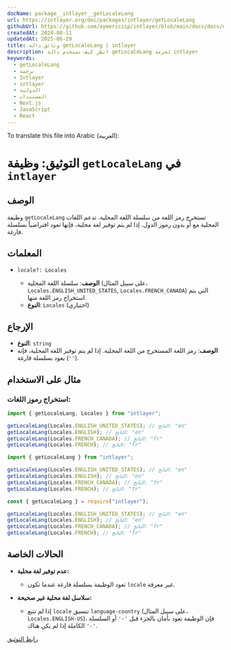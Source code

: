 ```yaml
---
docName: package__intlayer__getLocaleLang
url: https://intlayer.org/doc/packages/intlayer/getLocaleLang
githubUrl: https://github.com/aymericzip/intlayer/blob/main/docs/docs/en/packages/intlayer/getLocaleLang.md
createdAt: 2024-08-11
updatedAt: 2025-06-29
title: وثائق دالة getLocaleLang | intlayer
description: انظر كيف تستخدم دالة getLocaleLang لحزمة intlayer
keywords:
  - getLocaleLang
  - ترجمة
  - Intlayer
  - intlayer
  - الدولية
  - المستندات
  - Next.js
  - JavaScript
  - React
---
```


To translate this file into Arabic (العربية):

# التوثيق: وظيفة `getLocaleLang` في `intlayer`

## الوصف

وظيفة `getLocaleLang` تستخرج رمز اللغة من سلسلة اللغة المحلية. تدعم اللغات المحلية مع أو بدون رموز الدول. إذا لم يتم توفير لغة محلية، فإنها تعود افتراضياً بسلسلة فارغة.

## المعلمات

- `locale?: Locales`

  - **الوصف**: سلسلة اللغة المحلية (على سبيل المثال، `Locales.ENGLISH_UNITED_STATES`, `Locales.FRENCH_CANADA`) التي يتم استخراج رمز اللغة منها.
  - **النوع**: `Locales` (اختياري)

## الإرجاع

- **النوع**: `string`
- **الوصف**: رمز اللغة المستخرج من اللغة المحلية. إذا لم يتم توفير اللغة المحلية، فإنه يعود بسلسلة فارغة (`''`).

## مثال على الاستخدام

### استخراج رموز اللغات:

```typescript codeFormat="typescript"
import { getLocaleLang, Locales } from "intlayer";

getLocaleLang(Locales.ENGLISH_UNITED_STATES); // الناتج: "en"
getLocaleLang(Locales.ENGLISH); // الناتج: "en"
getLocaleLang(Locales.FRENCH_CANADA); // الناتج: "fr"
getLocaleLang(Locales.FRENCH); // الناتج: "fr"
```

```javascript codeFormat="esm"
import { getLocaleLang } from "intlayer";

getLocaleLang(Locales.ENGLISH_UNITED_STATES); // الناتج: "en"
getLocaleLang(Locales.ENGLISH); // الناتج: "en"
getLocaleLang(Locales.FRENCH_CANADA); // الناتج: "fr"
getLocaleLang(Locales.FRENCH); // الناتج: "fr"
```

```javascript codeFormat="commonjs"
const { getLocaleLang } = require("intlayer");

getLocaleLang(Locales.ENGLISH_UNITED_STATES); // الناتج: "en"
getLocaleLang(Locales.ENGLISH); // الناتج: "en"
getLocaleLang(Locales.FRENCH_CANADA); // الناتج: "fr"
getLocaleLang(Locales.FRENCH); // الناتج: "fr"
```

## الحالات الخاصة

- **عدم توفير لغة محلية:**

  - تعود الوظيفة بسلسلة فارغة عندما تكون `locale` غير معرفة.

- **سلاسل لغة محلية غير صحيحة:**
  - إذا لم تتبع `locale` تنسيق `language-country` (على سبيل المثال، `Locales.ENGLISH-US`)، فإن الوظيفة تعود بأمان بالجزء قبل `'-'` أو السلسلة الكاملة إذا لم يكن هناك `'-'`.

[رابط التوثيق](https://github.com/aymericzip/intlayer/blob/main/docs/docs/ar/**/*.md)
